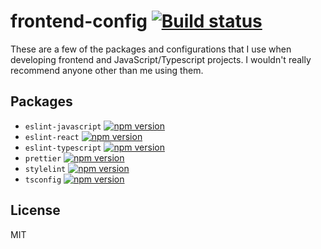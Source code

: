 # frontend-config [![Build status](https://github.com/sondr3/frontend-config/workflows/pipeline/badge.svg)](https://github.com/sondr3/frontend-config/actions?workflow=pipeline)

These are a few of the packages and configurations that I use when developing
frontend and JavaScript/Typescript projects. I wouldn't really recommend
anyone other than me using them.

## Packages

- `eslint-javascript` [![npm version](https://badge.fury.io/js/%40sondr3%2Feslint-config-javascript.svg)](https://badge.fury.io/js/%40sondr3%2Feslint-config-javascript)
- `eslint-react` [![npm version](https://badge.fury.io/js/%40sondr3%2Feslint-config-react.svg)](https://badge.fury.io/js/%40sondr3%2Feslint-config-react)
- `eslint-typescript` [![npm version](https://badge.fury.io/js/%40sondr3%2Feslint-config-typescript.svg)](https://badge.fury.io/js/%40sondr3%2Feslint-config-typescript)
- `prettier` [![npm version](https://badge.fury.io/js/%40sondr3%2Fprettier.svg)](https://badge.fury.io/js/%40sondr3%2Fprettier)
- `stylelint` [![npm version](https://badge.fury.io/js/%40sondr3%2Fstylelint.svg)](https://badge.fury.io/js/%40sondr3%2Fstylelint)
- `tsconfig` [![npm version](https://badge.fury.io/js/%40sondr3%2Ftsconfig.svg)](https://badge.fury.io/js/%40sondr3%2Ftsconfig)

## License

MIT
